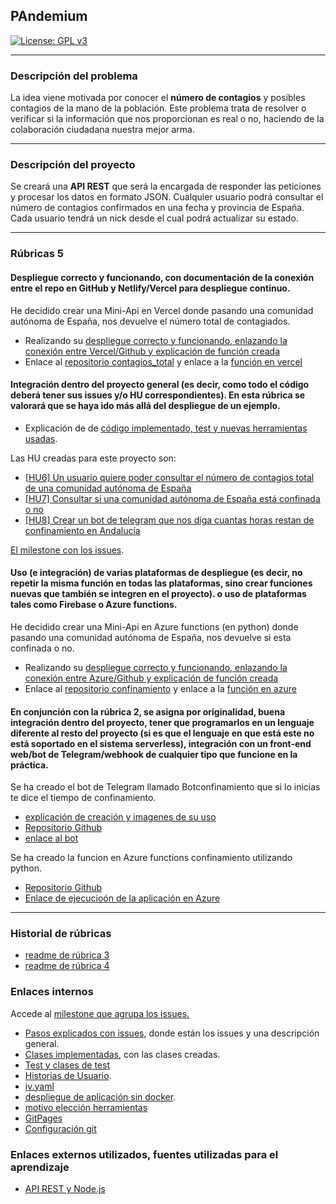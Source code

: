 
## PAndemium
[![License: GPL v3](https://img.shields.io/badge/License-GPLv3-blue.svg)](https://www.gnu.org/licenses/gpl-3.0)

---

### Descripción del problema

La idea viene motivada por conocer el **número de contagios** y posibles contagios de la mano de la población. Este problema trata de resolver o verificar si la información que nos proporcionan es real o no, haciendo de la colaboración ciudadana nuestra mejor arma.

---

### Descripción del proyecto

Se creará una **API REST** que será la encargada de responder las peticiones y procesar los datos en formato JSON. Cualquier usuario podrá consultar el número de contagios confirmados en una fecha y provincia de España. Cada usuario tendrá un nick desde el cual podrá actualizar su
estado.

---

### Rúbricas 5

#### Despliegue correcto y funcionando, con documentación de la conexión entre el repo en GitHub y Netlify/Vercel para despliegue continuo.

He decidido crear una Mini-Api en Vercel donde pasando una comunidad autónoma de España, nos devuelve
el número total de contagiados.

- Realizando su [despliegue correcto y funcionando, enlazando la conexión entre Vercel/Github y explicación de función creada](docs/despliegue_serverless.md)
- Enlace al [repositorio contagios_total](https://github.com/DanielRuizMed/contagios_total) y enlace a la [función en vercel](https://c-t.vercel.app/api?ccaa=Andalucia)

#### Integración dentro del proyecto general (es decir, como todo el código deberá tener sus issues y/o HU correspondientes). En esta rúbrica se valorará que se haya ido más allá del despliegue de un ejemplo.

- Explicación de de [código implementado, test y nuevas herramientas usadas](docs/rub5cod_her.md).

Las HU creadas para este proyecto son:
- [[HU6] Un usuario quiere poder consultar el número de contagios total de una comunidad autónoma de España](https://github.com/DanielRuizMed/PAndemium/issues/83)
- [[HU7] Consultar si una comunidad autónoma de España está confinada o no](https://github.com/DanielRuizMed/PAndemium/issues/84)
- [[HU8] Crear un bot de telegram que nos diga cuantas horas restan de confinamiento en Andalucía](https://github.com/DanielRuizMed/PAndemium/issues/85)

[El milestone con los issues](https://github.com/DanielRuizMed/PAndemium/milestone/11). 

#### Uso (e integración) de varias plataformas de despliegue (es decir, no repetir la misma función en todas las plataformas, sino crear funciones nuevas que también se integren en el proyecto). o uso de plataformas tales como Firebase o Azure functions.

He decidido crear una Mini-Api en Azure functions (en python) donde pasando una comunidad autónoma de España, nos devuelve si esta confinada o no.

- Realizando su [despliegue correcto y funcionando, enlazando la conexión entre Azure/Github y explicación de función creada](docs/despliegue_azure.md)
- Enlace al [repositorio confinamiento](https://github.com/DanielRuizMed/confinamiento3) y enlace a la [función en azure](https://confinamientopandemium.azurewebsites.net/api/Confinamiento?ccaa=Andalucia)

#### En conjunción con la rúbrica 2, se asigna por originalidad, buena integración dentro del proyecto, tener que programarlos en un lenguaje diferente al resto del proyecto (si es que el lenguaje en que está este no está soportado en el sistema serverless), integración con un front-end web/bot de Telegram/webhook de cualquier tipo que funcione en la práctica.

Se ha creado el bot de Telegram llamado Botconfinamiento que si lo inicias te dice el tiempo de confinamiento.
- [explicación de creación y imagenes de su uso](docs/bottele.md)
- [Repositorio Github](https://github.com/DanielRuizMed/BotConfinamiento)
- [enlace al bot](https://t.me/confinamiento2bot)

Se ha creado la funcion en Azure functions confinamiento utilizando python. 
-   [Repositorio Github](https://github.com/DanielRuizMed/confinamiento3)
-   [Enlace de ejecucioón de la aplicación en Azure](https://confinamientopandemium.azurewebsites.net/api/Confinamiento?ccaa=Andalucia)

---

### Historial de rúbricas

- [readme de rúbrica 3](docs/rub3.md)
- [readme de rúbrica 4](docs/rub4.md)

### Enlaces internos

Accede al [milestone que agrupa los issues.](https://github.com/DanielRuizMed/PAndemium/milestone/8)

- [Pasos explicados con issues](docs/pasos.md), donde están los issues y una descripción general.
- [Clases implementadas](src/class), con las clases creadas.
- [Test y clases de test](test)
- [Historias de Usuario](https://github.com/DanielRuizMed/PAndemium/milestone/9).
- [iv.yaml](iv.yaml)
- [despliegue de aplicación sin docker](docs/despliegue.md).
- [motivo elección herramientas](docs/motivo.md)
- [GitPages](https://danielruizmed.github.io/PAndemium/)
- [Configuración git](https://github.com/DanielRuizMed/PAndemium/blob/master/docs/config.md)

### Enlaces externos utilizados, fuentes utilizadas para el aprendizaje
- [API REST y Node.js](https://www.youtube.com/watch?v=bK3AJfs7qNY)